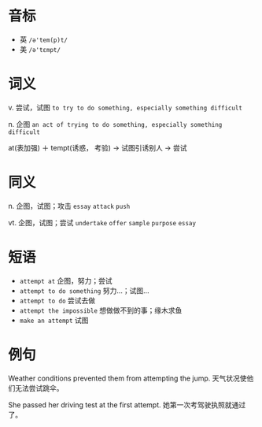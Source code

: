 # 音标

- 英 `/ə'tem(p)t/`
- 美 `/ə'tɛmpt/`

# 词义

v. 尝试，试图
`to try to do something, especially something difficult`

n. 企图
`an act of trying to do something, especially something difficult`



at(表加强) ＋ tempt(诱惑， 考验) → 试图引诱别人 → 尝试

# 同义

n. 企图，试图；攻击
`essay` `attack` `push`

vt. 企图，试图；尝试
`undertake` `offer` `sample` `purpose` `essay`

# 短语

- `attempt at` 企图，努力；尝试
- `attempt to do something` 努力...；试图...
- `attempt to do` 尝试去做
- `attempt the impossible` 想做做不到的事；缘木求鱼
- `make an attempt` 试图

# 例句

Weather conditions prevented them from attempting the jump.
天气状况使他们无法尝试跳伞。

She passed her driving test at the first attempt.
她第一次考驾驶执照就通过了。


